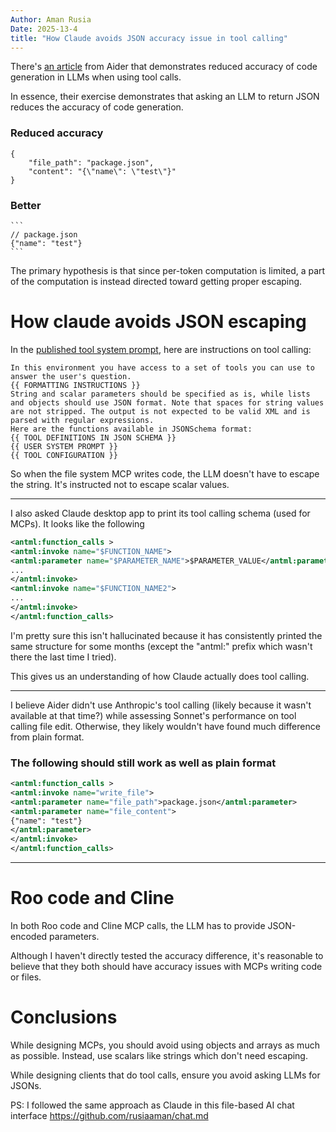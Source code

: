 ```yaml
---
Author: Aman Rusia
Date: 2025-13-4
title: "How Claude avoids JSON accuracy issue in tool calling"
---
```



There's [an article](https://aider.chat/2024/08/14/code-in-json.html) from Aider that demonstrates reduced accuracy of code generation in LLMs when using tool calls.

In essence, their exercise demonstrates that asking an LLM to return JSON reduces the accuracy of code generation.

### Reduced accuracy

````
{
    "file_path": "package.json",
    "content": "{\"name\": \"test\"}"
}
````
### Better
````
```
// package.json
{"name": "test"}
```
````

The primary hypothesis is that since per-token computation is limited, a part of the computation is instead directed toward getting proper escaping.

# How claude avoids JSON escaping


In the [published tool system prompt](https://docs.anthropic.com/en/docs/build-with-claude/tool-use/overview), here are instructions on tool calling:

```
In this environment you have access to a set of tools you can use to answer the user's question.
{{ FORMATTING INSTRUCTIONS }}
String and scalar parameters should be specified as is, while lists and objects should use JSON format. Note that spaces for string values are not stripped. The output is not expected to be valid XML and is parsed with regular expressions.
Here are the functions available in JSONSchema format:
{{ TOOL DEFINITIONS IN JSON SCHEMA }}
{{ USER SYSTEM PROMPT }}
{{ TOOL CONFIGURATION }}
```

So when the file system MCP writes code, the LLM doesn't have to escape the string. It's instructed not to escape scalar values.


---
I also asked Claude desktop app to print its tool calling schema (used for MCPs). It looks like the following
```xml
<antml:function_calls >
<antml:invoke name="$FUNCTION_NAME">
<antml:parameter name="$PARAMETER_NAME">$PARAMETER_VALUE</antml:parameter>
...
</antml:invoke>
<antml:invoke name="$FUNCTION_NAME2">
...
</antml:invoke>
</antml:function_calls>
```

I'm pretty sure this isn't hallucinated because it has consistently printed the same structure for some months (except the "antml:" prefix which wasn't there the last time I tried).

This gives us an understanding of how Claude actually does tool calling.

---
I believe Aider didn't use Anthropic's tool calling (likely because it wasn't available at that time?) while assessing Sonnet's performance on tool calling file edit. Otherwise, they likely wouldn't have found much difference from plain format.

### The following should still work as well as plain format
```xml
<antml:function_calls >
<antml:invoke name="write_file">
<antml:parameter name="file_path">package.json</antml:parameter>
<antml:parameter name="file_content">
{"name": "test"}
</antml:parameter>
</antml:invoke>
</antml:function_calls>

```

---

# Roo code and Cline

In both Roo code and Cline MCP calls, the LLM has to provide JSON-encoded parameters.

Although I haven't directly tested the accuracy difference, it's reasonable to believe that they both should have accuracy issues with MCPs writing code or files.


# Conclusions
While designing MCPs, you should avoid using objects and arrays as much as possible. Instead, use scalars like strings which don't need escaping.

While designing clients that do tool calls, ensure you avoid asking LLMs for JSONs.


PS: I followed the same approach as Claude in this file-based AI chat interface https://github.com/rusiaaman/chat.md